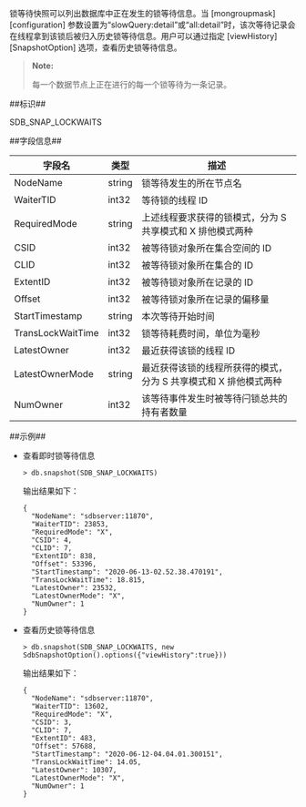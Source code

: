 
锁等待快照可以列出数据库中正在发生的锁等待信息。当 [mongroupmask][configuration] 参数设置为“slowQuery:detail”或“all:detail”时，该次等待记录会在线程拿到该锁后被归入历史锁等待信息。用户可以通过指定 [viewHistory][SnapshotOption] 选项，查看历史锁等待信息。

>**Note:**
>
> 每一个数据节点上正在进行的每一个锁等待为一条记录。

##标识##

SDB_SNAP_LOCKWAITS 

##字段信息##

| 字段名                 | 类型     | 描述                                                           |
| ---------------------- | -------- | -------------------------------------------------------------- |
| NodeName               | string   | 锁等待发生的所在节点名                                         |
| WaiterTID              | int32    | 等待锁的线程 ID                                                |
| RequiredMode           | string   | 上述线程要求获得的锁模式，分为 S 共享模式和 X 排他模式两种     |
| CSID                   | int32    | 被等待锁对象所在集合空间的 ID                                  |
| CLID                   | int32    | 被等待锁对象所在集合的 ID                                      |
| ExtentID               | int32    | 被等待锁对象所在记录的 ID                                      |
| Offset                 | int32    | 被等待锁对象所在记录的偏移量                                   |
| StartTimestamp         | string   | 本次等待开始时间                                               |
| TransLockWaitTime      | int32    | 锁等待耗费时间，单位为毫秒                                     |
| LatestOwner            | int32    | 最近获得该锁的线程 ID                                          |
| LatestOwnerMode        | string   | 最近获得该锁的线程所获得的模式，分为 S 共享模式和 X 排他模式两种 |
| NumOwner               | int32    | 该等待事件发生时被等待闩锁总共的持有者数量                     |

##示例##

- 查看即时锁等待信息

   ```lang-javascript
   > db.snapshot(SDB_SNAP_LOCKWAITS)
   ```

   输出结果如下：

   ```lang-json
   {
     "NodeName": "sdbserver:11870",
     "WaiterTID": 23853,
     "RequiredMode": "X",
     "CSID": 4,
     "CLID": 7,
     "ExtentID": 838,
     "Offset": 53396,
     "StartTimestamp": "2020-06-13-02.52.38.470191",
     "TransLockWaitTime": 18.815,
     "LatestOwner": 23532,
     "LatestOwnerMode": "X",
     "NumOwner": 1
   }
   ```

- 查看历史锁等待信息

   ```lang-javascript
   > db.snapshot(SDB_SNAP_LOCKWAITS, new SdbSnapshotOption().options({"viewHistory":true}))
   ```

   输出结果如下：

   ```lang-json
   {
     "NodeName": "sdbserver:11870",
     "WaiterTID": 13602,
     "RequiredMode": "X",
     "CSID": 3,
     "CLID": 7,
     "ExtentID": 483,
     "Offset": 57688,
     "StartTimestamp": "2020-06-12-04.04.01.300151",
     "TransLockWaitTime": 14.05,
     "LatestOwner": 10307,
     "LatestOwnerMode": "X",
     "NumOwner": 1
   }
   ```



[^_^]:
    本文使用的所有引用及链接
[SnapshotOption]:manual/Manual/Sequoiadb_Command/AuxiliaryObjects/SdbSnapshotOption.md
[configuration]:manual/Distributed_Engine/Maintainance/Database_Configuration/configuration_parameters.md
